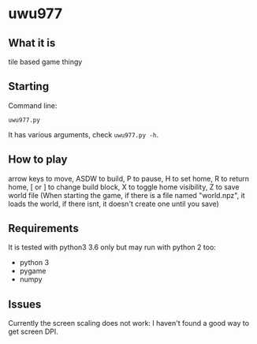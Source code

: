 # uwu977

## What it is

tile based game thingy

## Starting

Command line:

`uwu977.py`

It has various arguments, check `uwu977.py -h`.


## How to play
arrow keys to move, ASDW to build, P to pause, H to set home, R to return home, [ or ] to change build block, X to toggle home visibility, Z to save world file
(When starting the game, if there is a file named "world.npz", it loads the world, if there isnt, it doesn't create one until you save)


## Requirements

It is tested with python3 3.6 only but may run with python 2 too:

* python 3
* pygame
* numpy

## Issues

Currently the screen scaling does not work: I haven't found a good way
to get screen DPI.
